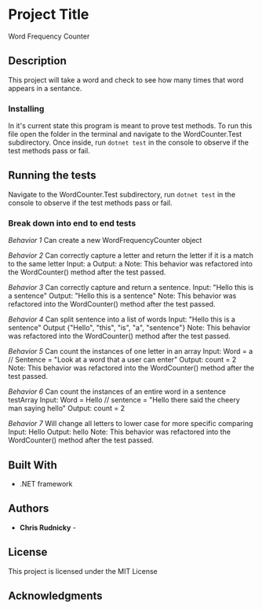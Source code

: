 # Project Title

Word Frequency Counter

## Description

This project will take a word and check to see how many times that word appears in a sentance.


### Installing

In it's current state this program is meant to prove test methods. To run this file open the folder in the terminal and navigate to the WordCounter.Test subdirectory. Once inside, run ``` dotnet test ``` in the console to observe if the test methods pass or fail.

## Running the tests

Navigate to the WordCounter.Test subdirectory, run ``` dotnet test ``` in the console to observe if the test methods pass or fail.

### Break down into end to end tests

_Behavior 1_
Can create a new WordFrequencyCounter object

_Behavior 2_
Can correctly capture a letter and return the letter if it is a match to the same letter
Input: a
Output: a
Note: This behavior was refactored into the WordCounter() method after the test passed.

_Behavior 3_
Can correctly capture and return a sentence.
Input: "Hello this is a sentence"
Output: "Hello this is a sentence"
Note: This behavior was refactored into the WordCounter() method after the test passed.

_Behavior 4_
Can split sentence into a list of words
Input: "Hello this is a sentence"
Output {"Hello", "this", "is", "a", "sentence"}
Note: This behavior was refactored into the WordCounter() method after the test passed.

_Behavior 5_
Can count the instances of one letter in an array
Input: Word = a // Sentence = "Look at a word that a user can enter"
Output: count = 2
Note: This behavior was refactored into the WordCounter() method after the test passed.

_Behavior 6_
Can count the instances of an entire word in a sentence testArray
Input: Word = Hello // sentence = "Hello there said the cheery man saying hello"
Output: count = 2

_Behavior 7_
Will change all letters to lower case for more specific comparing
Input: Hello
Output: hello
Note: This behavior was refactored into the WordCounter() method after the test passed.




## Built With

* .NET framework



## Authors

* **Chris Rudnicky** -

## License

This project is licensed under the MIT License

## Acknowledgments
